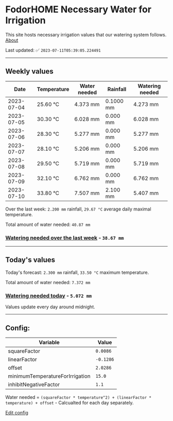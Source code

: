 # FodorHOME Necessary Water for Irrigation

This site hosts necessary irrigation values that our watering system follows. [About](https://github.com/redyau/irrigation)

Last updated: ✅ `2023-07-11T05:39:05.224491`

---

## Weekly values

| Date | Temperature | Water needed | Rainfall | Watering needed |
|-----|-----|-----|-----|-----|
| 2023-07-04 | 25.60 °C | 4.373 mm | 0.1000 mm | 4.273 mm |
| 2023-07-05 | 30.30 °C | 6.028 mm | 0.000 mm | 6.028 mm |
| 2023-07-06 | 28.30 °C | 5.277 mm | 0.000 mm | 5.277 mm |
| 2023-07-07 | 28.10 °C | 5.206 mm | 0.000 mm | 5.206 mm |
| 2023-07-08 | 29.50 °C | 5.719 mm | 0.000 mm | 5.719 mm |
| 2023-07-09 | 32.10 °C | 6.762 mm | 0.000 mm | 6.762 mm |
| 2023-07-10 | 33.80 °C | 7.507 mm | 2.100 mm | 5.407 mm |


Over the last week: `2.200 mm` rainfall, `29.67 °C` average daily maximal temperature.

Total amount of water needed: `40.87 mm`

### [Watering needed over the last week](lastweek.txt) - `38.67 mm`

---

## Today's values

Today's forecast: `2.300 mm` rainfall, `33.50 °C` maximum temperature.

Total amount of water needed: `7.372 mm`

### [Watering needed today](today.txt) - `5.072 mm`

Values update every day around midnight.

---

## Config:

| Variable | Value |
|-----|-----|
| squareFactor | `0.0086` |
| linearFactor | `-0.1286` |
| offset | `2.0286` |
| minimumTemperatureForIrrigation | `15.0` |
| inhibitNegativeFactor | `1.1` |

Water needed = `(squareFactor * temperature^2) + (linearFactor * temperature) + offset` - Calcualted for each day separately.

[Edit config](https://github.com/RedyAu/irrigation/edit/main/config.json)
